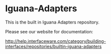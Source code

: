 # Iguana-Adapters
This is the built in Iguana Adapters repository.

Please see our website for documentation:

http://help.interfaceware.com/category/building-interfaces/repositories/builtin-iguana-adapters
